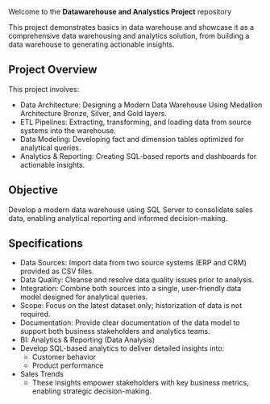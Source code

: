 
Welcome to the **Datawarehouse and Analystics Project** repository

This project demonstrates basics in data warehouse and showcase it as a comprehensive data warehousing and analytics solution, from building a data warehouse to generating actionable insights. 

Project Overview
---
This project involves:
- Data Architecture: Designing a Modern Data Warehouse Using Medallion Architecture Bronze, Silver, and Gold layers.
- ETL Pipelines: Extracting, transforming, and loading data from source systems into the warehouse.
- Data Modeling: Developing fact and dimension tables optimized for analytical queries.
- Analytics & Reporting: Creating SQL-based reports and dashboards for actionable insights.

Objective
---
Develop a modern data warehouse using SQL Server to consolidate sales data, enabling analytical reporting and informed decision-making.

Specifications
---
- Data Sources: Import data from two source systems (ERP and CRM) provided as CSV files.
- Data Quality: Cleanse and resolve data quality issues prior to analysis.
- Integration: Combine both sources into a single, user-friendly data model designed for analytical queries.
- Scope: Focus on the latest dataset only; historization of data is not required.
- Documentation: Provide clear documentation of the data model to support both business stakeholders and analytics teams.
- BI: Analytics & Reporting (Data Analysis)
- Develop SQL-based analytics to deliver detailed insights into:
   - Customer behavior
   - Product performance
- Sales Trends
   - These insights empower stakeholders with key business metrics, enabling strategic decision-making.


